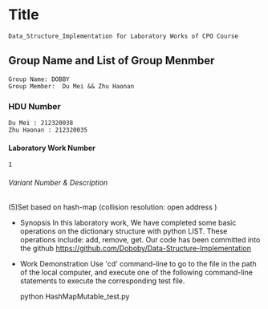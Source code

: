  
# Title  
	Data_Structure_Implementation for Laboratory Works of CPO Course    
	
## Group Name and List of Group Menmber      
	Group Name: DOBBY
	Group Member:  Du Mei && Zhu Haonan   
  
### HDU Number
  	Du Mei : 212320038
  	Zhu Haonan : 212320035

#### Laboratory Work Number    
	1    
	
###### Variant Number & Description   
(5)Set based on hash-map (collision resolution: open address )
  
* Synopsis
In this laboratory work, We have completed some basic operations on the dictionary structure with python LIST. These operations include: add, remove, get.
Our code has been committed into the github https://github.com/Doboby/Data-Structure-Implementation

* Work Demonstration
Use 'cd' command-line to go to the file in the path of the local computer, and execute one of the following command-line statements to execute the corresponding test file.  
 
	python HashMapMutable_test.py

